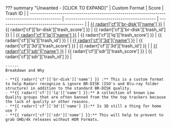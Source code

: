 ??? summary "Unwanted - [CLICK TO EXPAND]"
    | Custom Format                                                                                 | Score                                        | Trash ID                                  |
    | --------------------------------------------------------------------------------------------- | -------------------------------------------- | ----------------------------------------- |
    | [{{ radarr['cf']['br-disk']['name'] }}](/Radarr/Radarr-collection-of-custom-formats/#br-disk) | {{ radarr['cf']['br-disk']['trash_score'] }} | {{ radarr['cf']['br-disk']['trash_id'] }} |
    | [{{ radarr['cf']['lq']['name'] }}](/Radarr/Radarr-collection-of-custom-formats/#lq)           | {{ radarr['cf']['lq']['trash_score'] }}      | {{ radarr['cf']['lq']['trash_id'] }}      |
    | [{{ radarr['cf']['3d']['name'] }}](/Radarr/Radarr-collection-of-custom-formats/#3d)           | {{ radarr['cf']['3d']['trash_score'] }}      | {{ radarr['cf']['3d']['trash_id'] }}      |
    | [{{ radarr['cf']['sdr']['name'] }}](/Radarr/Radarr-collection-of-custom-formats/#sdr)         | {{ radarr['cf']['sdr']['trash_score'] }}     | {{ radarr['cf']['sdr']['trash_id'] }}     |

    ------
    Breakdown and Why

    - **{{ radarr['cf']['br-disk']['name'] }} :** This is a custom format to help Radarr recognize & ignore BR-DISK (ISO's and Blu-ray folder structure) in addition to the standard BR-DISK quality.
    - **{{ radarr['cf']['lq']['name'] }}:** A collection of known Low Quality groups that are often banned from the the top trackers because the lack of quality or other reasons.
    - **{{ radarr['cf']['3d']['name'] }}:** Is 3D still a thing for home use ?
    - **{{ radarr['cf']['sdr']['name'] }}:** This will help to prevent to grab UHD/4k releases without HDR Formats.

